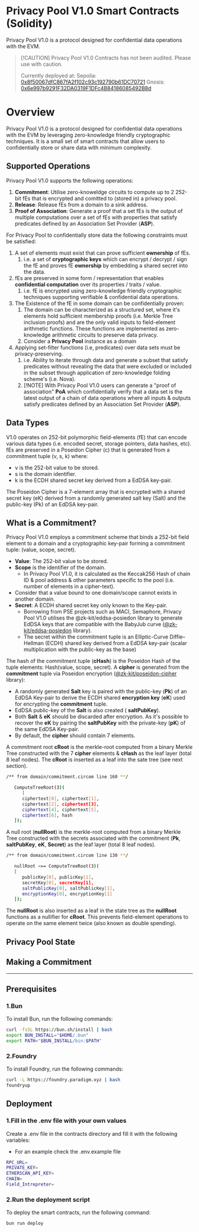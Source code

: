 
# Privacy Pool V1.0 Smart Contracts (Solidity)

Privacy Pool V1.0 is a protocol designed for confidential data operations with the EVM.

> [!CAUTION] Privacy Pool V1.0 Contracts has not been audited. Please use with caution.
>
> Currently deployed at:
> Sepolia: [0x8f50067dfC867fA2f102c93c192790b61DC70721](https://sepolia.etherscan.io/address/0x8f50067dfc867fa2f102c93c192790b61dc70721#code)
> Gnosis:  [0x6e997b9291F32DA0319F1DFc4B84186085492B8d](https://gnosisscan.io/address/0x6e997b9291f32da0319f1dfc4b84186085492b8d#code)

# Overview

Privacy Pool V1.0 is a protocol designed for confidential data operations with the EVM by leveraging zero-knowledge friendly cryptographic techniques.
It is a small set of smart contracts that allow users to confidentially store or share data with minimum complexity.

## Supported Operations

Privacy Pool V1.0 supports the following operations:

1. **Commitment**: Utilise zero-knoweldge circuits to compute up to 2 252-bit fEs that is encrypted and comitted to (stored in) a privacy pool.
2. **Release**: Release fEs from a domain to a sink address.
3. **Proof of Association**: Generate a proof that a set fEs is the output of multiple computations over a set of fEs with properties that satisfy predicates defined by an Association Set Provider (**ASP**).

For Privacy Pool to confidentially store data the following constraints must be satisfied:

1. A set of elements must exist that can prove sufficient **ownership** of fEs.
   1. i.e. a set of **cryptographic keys** which can encrypt / decrypt / sign the fE and proves fE **ownership** by embedding a shared secret into the data.
2. fEs are preserved in some form / representation that enables **confidential computation** over its properties / traits / value.
   1. i.e. fE is encrypted using zero-knowledge friendly cryptographic techniques supporting verifiable & confidential data operations.
3. The Existence of the fE in some domain can be confidentially proven:
   1. The domain can be characterized as a structured set, where it's elements hold sufficient membership proofs (i.e. Merkle Tree inclusion proofs) and are the only valid inputs to field-element arithmetic functions. These functions are implemented as zero-knowledge arithmetic circuits to preserve data privacy.
   2. Consider a **Privacy Pool** instance as a domain
4. Applying set-filter functions (i.e, predicates) over data sets must be privacy-preserving.
   1. i.e. Ability to iterate through data and generate a subset that satisfy predicates without revealing the data that were excluded or included in the subset through application of zero-knowledge folding scheme's (i.e. Nova).
   2. [!NOTE] With Privacy Pool V1.0 users can generate a "proof of association" **PoA** which confidentially verify that a data set is the latest output of a chain of data operations where all inputs & outputs satisfy predicates defined by an Association Set Provider (**ASP**).

## Data Types

V1.0 operates on 252-bit polymorphic field-elements (fE) that can encode various data types (i.e. encoded secret, storage pointers, data hashes, etc).
fEs are preserved in a Poseidon Cipher (c) that is generated from a commitment tuple (v, s, k) where:

- v is the 252-bit value to be stored.
- s is the domain identifier.
- k is the ECDH shared secret key derived from a EdDSA key-pair.

The Poseidon Cipher is a 7-element array that is encrypted with a shared secret key (eK) derived from a randomly generated salt key (Salt) and the public-key (Pk) of an EdDSA key-pair.

## What is a Commitment?

Privacy Pool V1.0 employs a commitment scheme that binds a 252-bit field element to a domain and a cryptographic key-pair forming a commitment tuple: (value, scope, secret).

- **Value**: The 252-bit value to be stored.
- **Scope** is the identifier of the domain.
  - In Privacy Pool V1.0, it is calculated as the Keccak256 Hash of chain ID & pool address & other parameters specific to the pool (i.e. number of elements in a cipher-text).
- Consider that a value bound to one domain/scope cannot exists in another domain.
- **Secret**: A ECDH shared secret key only known to the Key-pair.
  - Borrowing from PSE projects such as MACI, Semaphore, Privacy Pool V1.0 utilises the @zk-kit/eddsa-posiedon library to generate EdDSA keys that are compatible with the BabyJub curve ([@zk-kit/eddsa-posiedon](https://zkkit.pse.dev/modules/_zk_kit_eddsa_poseidon.html) library).
  - The secret within the commitment tuple is an Elliptic-Curve Diffie–Hellman (ECDH) shared key derived from a EdDSA key-pair (scalar multiplication with the public-key as the base)

The hash of the commitment tuple (**cHash**) is the Poseidon Hash of the tuple elements: Hash(value, scope, secret).
A **cipher** is generated from the **commitment** tuple via Poseidon encryption ([@zk-kit/poseidon-cipher](https://github.com/privacy-scaling-explorations/zk-kit/tree/c9656231487e5a3cc86ac1941e79706fada011d4/packages/poseidon-cipher) library):

- A randomly generated **Salt** key is paired with the public-key (**Pk**) of an EdDSA Key-pair to derive the ECDH shared **encryption key** (**eK**) used for encrypting the **commitment** tuple.
- EdDSA public-key of the **Salt** is also created ( **saltPubKey**).
- Both **Salt** & **eK** should be discarded after encryption. As it's possible to recover the  **eK** by pairing the **saltPubKey** with the private-key (**pK**) of the same EdDSA Key-pair.
- By default, the **cipher** should contain 7 elements.

A commitment root **cRoot** is the merkle-root computed from a binary Merkle Tree constructed with the 7 **cipher** elements & **cHash** as the leaf layer (total 8 leaf nodes). The **cRoot** is inserted as a leaf into the sate tree (see next section).

```bash
/** from domain/commitment.circom line 160 **/

   ComputeTreeRoot(3)(
      [
      ciphertext[0], ciphertext[1],
      ciphertext[2], ciphertext[3],
      ciphertext[4], ciphertext[5],
      ciphertext[6], hash
   ]);
```

A null root (**nullRoot**) is the merkle-root computed from a binary Merkle Tree constructed with the secrets associated with the commitment (**Pk**, **saltPubKey**, **eK**, **Secret**) as the leaf layer (total 8 leaf nodes).

```bash
/** from domain/commitment.circom line 130 **/

   nullRoot <== ComputeTreeRoot(3)(
   [
      publicKey[0], publicKey[1],
      secretKey[0], secretKey[1],
      saltPublicKey[0], saltPublicKey[1],
      encryptionKey[0], encryptionKey[1]
   ]);
```

The **nullRoot** is also inserted as a leaf in the state tree  as  the **nullRoot** functions as a nullifier for **cRoot**. This prevents field-element operations to operate on the same element twice (also known as double spending).

## Privacy Pool State

## Making a Commitment

****

## Prerequisites

### 1.Bun

To install Bun, run the following commands:

```bash
curl -fsSL https://bun.sh/install | bash
export BUN_INSTALL="$HOME/.bun"
export PATH="$BUN_INSTALL/bin:$PATH"
```

### 2.Foundry

To install Foundry, run the following commands:

```bash
curl -L https://foundry.paradigm.xyz | bash
foundryup
```

## Deployment

### 1.Fill in the .env file with your own values

Create a .env file in the contracts directory and fill it with the following variables:

- For an example check the .env.example file

```bash
RPC_URL=
PRIVATE_KEY=
ETHERSCAN_API_KEY=
CHAIN=
Field_Intrepreter=
```

### 2.Run the deployment script

To deploy the smart contracts, run the following command:

```bash
bun run deploy
```
